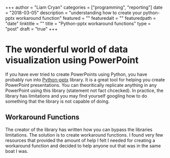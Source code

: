 +++
author = "Liam Cryan"
categories = ["programming", "reporting"]
date = "2018-03-05"
description = "understanding how to create your python-pptx workaround function"
featured = ""
featuredalt = ""
featuredpath = "date"
linktitle = ""
title = "Python-pptx workaround functions"
type = "post"
draft = "true"
+++

# The wonderful world of data visualization using PowerPoint

If you have ever tried to create PowerPoints using Python, you have probably
run into [Python-pptx](https://github.com/scanny/python-pptx) library.  It is a
great tool for helping you create PowerPoint presentations.  You can theoritically
replicate anything in any PowerPoint using this library (statement not fact chcecked).  In practice,
the library has limitations and you may find yourself googling how to do something
that the library is not capable of doing.

## Workaround Functions

The creator of the library has written how you can bypass the libraries limitations.  The solution
is to create workaround functions.  I found very few resources that provided the amount of help I
felt I needed for creating a workaround function and decided to help anyone out that was in the same boat I was.
